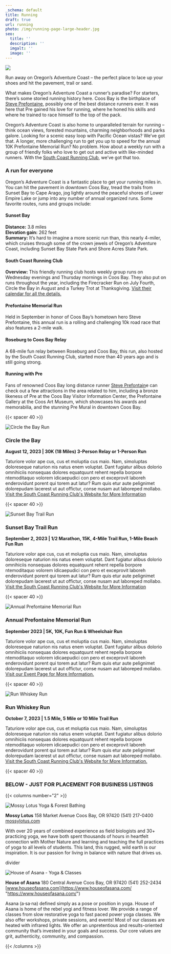 ```yaml
---
_schema: default
title: Running
draft: true
url: running
photo: /img/running-page-large-header.jpg
seo:
  title: ''
  description: ''
  imgalt: ''
  image: ''
---
```

![](/img/running-header-695x322.jpg)

Run away on Oregon’s Adventure Coast – the perfect place to lace up your shoes and hit the pavement, trail or sand.&nbsp;

What makes Oregon’s Adventure Coast a runner’s paradise? For starters, there’s some storied running history here. Coos Bay is the birthplace of [Steve Prefontaine](/steve-prefontaine-story), possibly one of the best distance runners ever. It was here that Pre gained his love for running, where he honed his skills and where he trained to race himself to the top of the pack.&nbsp;

Oregon’s Adventure Coast is also home to unparalleled terrain for running – think ocean views, forested mountains, charming neighborhoods and parks galore. Looking for a scenic easy loop with Pacific Ocean vistas? We’ve got that. A longer, more challenging run to get you up to speed for the annual 10K Prefontaine Memorial Run? No problem. How about a weekly run with a group of friendly folks who love to get out and active with like-minded runners. With the <a target="_blank" rel="noopener" href="https://southcoastrunningclub.org/">South Coast Running Club</a>, we’ve got that too.&nbsp;

### A run for everyone

Oregon’s Adventure Coast is a fantastic place to get your running miles in. You can hit the pavement in downtown Coos Bay, tread the trails from Sunset Bay to Cape Arago, jog lightly around the peaceful shores of Lower Empire Lake or jump into any number of annual organized runs. Some favorite routes, runs and groups include:

#### Sunset Bay

**Distance:** 3.8 miles<br>**Elevation gain:** 262 feet<br>**Summary:** It’s hard to imagine a more scenic run than, this nearly 4-miler, which cruises through some of the crown jewels of Oregon’s Adventure Coast, including Sunset Bay State Park and Shore Acres State Park.&nbsp;

#### South Coast Running Club

**Overview:** This friendly running club hosts weekly group runs on Wednesday evenings and Thursday mornings in Coos Bay. They also put on runs throughout the year, including the Firecracker Run on July Fourth, Circle the Bay in August and a Turkey Trot at Thanksgiving. <a target="_blank" rel="noopener" href="https://southcoastrunningclub.org/calendar/">Visit their calendar for all the details.</a>

#### Prefontaine Memorial Run

Held in September in honor of Coos Bay’s hometown hero Steve Prefontaine, this annual run is a rolling and challenging 10k road race that also features a 2-mile walk.&nbsp;

#### Roseburg to Coos Bay Relay

A 68-mile fun relay between Roseburg and Coos Bay, this run, also hosted by the South Coast Running Club, started more than 40 years ago and is still going strong.&nbsp;

#### Running with Pre

Fans of renowned Coos Bay long distance runner [Steve Prefontain](/steve-prefontaine-story)e can check out a few attractions in the area related to him, including a bronze likeness of Pre at the Coos Bay Visitor Information Center, the Prefontaine Gallery at the Coos Art Museum, which showcases his awards and memorabilia, and the stunning Pre Mural in downtown Coos Bay.

{{< spacer 40 >}}

![Circle the Bay Run](/img/circle-the-bay-695x125.jpg)

### Circle the Bay

**August 12, 2023 \| 30K (18 Miles) 3-Person Relay or 1-Person Run**

Taturiore volor ape cus, cus et moluptia cus maio. Nam, simoluptas doloreseque naturion nis natus enem voluptat. Dant fugiatur alibus dolorio omnihiciis nonsequas dolores equatquunt rehent repella borpore ntemoditaquo volorem idicaepudici con pero et exceprovit laboreh enderovidunt porent qui torem aut latur? Rum quis etur aute pelignimet dolorepudam lacerest ut aut offictur, conse nusam aut laboreped mollabo. [Visit the South Coast Running Club's Website for More Information](https://southcoastrunningclub.org/circle-the-bay/)

{{< spacer 40 >}}

![Sunset Bay Trail Run](/img/sunset-trail-run-695x125.jpg)

### Sunset Bay Trail Run

**September 2, 2023 \| 1/2 Marathon, 15K, 4-Mile Trail Run, 1-Mile Beach Fun Run**

Taturiore volor ape cus, cus et moluptia cus maio. Nam, simoluptas doloreseque naturion nis natus enem voluptat. Dant fugiatur alibus dolorio omnihiciis nonsequas dolores equatquunt rehent repella borpore ntemoditaquo volorem idicaepudici con pero et exceprovit laboreh enderovidunt porent qui torem aut latur? Rum quis etur aute pelignimet dolorepudam lacerest ut aut offictur, conse nusam aut laboreped mollabo. [Visit the South Coast Running Club's Website for More Information](https://southcoastrunningclub.org/sunset-bay-trail-runs/)

{{< spacer 40 >}}

![Annual Prefontaine Memorial Run](/img/pre-memorial-run-695x125.jpg)

### Annual Prefontaine Memorial Run

**September 2023 \| 5K, 10K, Fun Run & Wheelchair Run**

Taturiore volor ape cus, cus et moluptia cus maio. Nam, simoluptas doloreseque naturion nis natus enem voluptat. Dant fugiatur alibus dolorio omnihiciis nonsequas dolores equatquunt rehent repella borpore ntemoditaquo volorem idicaepudici con pero et exceprovit laboreh enderovidunt porent qui torem aut latur? Rum quis etur aute pelignimet dolorepudam lacerest ut aut offictur, conse nusam aut laboreped mollabo. [Visit our Event Page for More Information.](#)

{{< spacer 40 >}}

![Run Whiskey Run](/img/run-whiskey-run-695x125.jpg)

### Run Whiskey Run

**October 7, 2023 \| 1.5 Mile, 5 Mile or 10 Mile Trail Run**

Taturiore volor ape cus, cus et moluptia cus maio. Nam, simoluptas doloreseque naturion nis natus enem voluptat. Dant fugiatur alibus dolorio omnihiciis nonsequas dolores equatquunt rehent repella borpore ntemoditaquo volorem idicaepudici con pero et exceprovit laboreh enderovidunt porent qui torem aut latur? Rum quis etur aute pelignimet dolorepudam lacerest ut aut offictur, conse nusam aut laboreped mollabo. [Visit the South Coast Running Club's Website for More Information.](https://southcoastrunningclub.org/run-whiskey-run/)

{{< spacer 40 >}}

### BELOW - JUST FOR PLACEMENT FOR BUSINESS LISTINGS

{{< columns number="2" >}}

![Mossy Lotus Yoga & Forest Bathing](/img/mossy-lotus-345x220.jpg)

**Mossy Lotus**
158 Market Avenue
Coos Bay, OR 97420
(541) 217-0400
[mossylotus.com](https://mossylotus.com/ "https://mossylotus.com/")

With over 20 years of combined experience as field biologists and 30+ practicing yoga, we have both spent thousands of hours in heartfelt connection with Mother Nature and learning and teaching the full practices of yoga to all levels of students. This land, this rugged, wild earth is our inspiration. It is our passion for living in balance with nature that drives us.

divider

![House of Asana - Yoga & Classes](/img/house-of-asana-345x220.jpg)

**House of Asana**
180 Central Avenue
Coos Bay, OR 97420
(541) 252-2434
[www.houseofasana.com](https://www.houseofasana.com/ "https://www.houseofasana.com/")

Asana (a·sa·na) defined simply as a pose or position in yoga. House of Asana is home of the rebel yogi and fitness lover. We provide a range of classes from slow restorative yoga to fast paced power yoga classes. We also offer workshops, private sessions, and events! Most of our classes are heated with infrared lights. We offer an unpretentious and results-oriented community that’s invested in your goals and success. Our core values are grit, authenticity, community, and compassion.

{{< /columns >}}